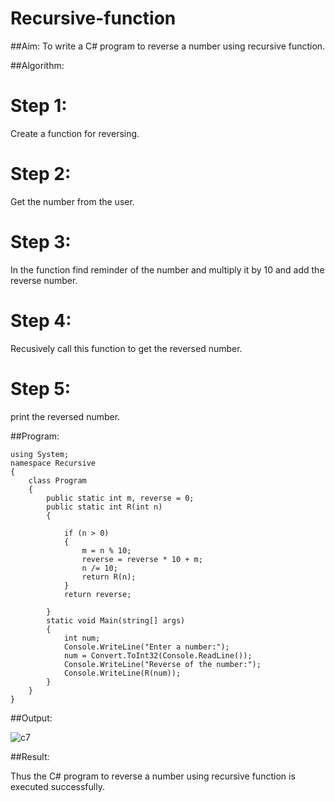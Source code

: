 # Recursive-function

##Aim: To write a C# program to reverse a number using recursive function.

##Algorithm:

# Step 1:
Create a function for reversing.

# Step 2:
Get the number from the user.

# Step 3:
In the function find reminder of the number and multiply it by 10 and add the reverse number.

# Step 4:
Recusively call this function to get the reversed number.

# Step 5:
print the reversed number.

##Program:
```
using System;
namespace Recursive
{
    class Program
    {
        public static int m, reverse = 0;
        public static int R(int n)
        {

            if (n > 0)
            {
                m = n % 10;
                reverse = reverse * 10 + m;
                n /= 10;
                return R(n);
            }
            return reverse;

        }
        static void Main(string[] args)
        {
            int num;
            Console.WriteLine("Enter a number:");
            num = Convert.ToInt32(Console.ReadLine());
            Console.WriteLine("Reverse of the number:");
            Console.WriteLine(R(num));
        }
    }
}

```
##Output:

![c7](https://github.com/Gayathriraj18/Recursive-function/assets/94154854/17bb8eb2-5cd2-4f71-ac74-49df6acc2e75)


##Result:

Thus the C# program to reverse a number using recursive function is executed successfully.
